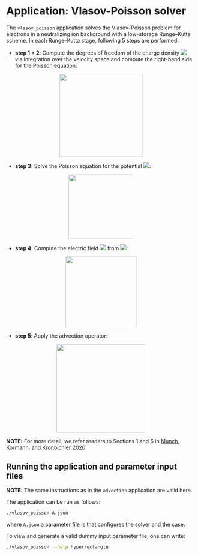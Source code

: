 # Application: Vlasov-Poisson solver

The `vlasov_poisson` application solves the Vlasov–Poisson problem for electrons in a neutralizing ion background with a low-storage Runge–Kutta scheme. In each Runge–Kutta stage, following 5 steps are performed:

* **step 1 + 2**: Compute the degrees of freedom of the charge density <img src="https://render.githubusercontent.com/render/math?math=\rho"> via integration over the velocity space and compute the right-hand side for the Poisson equation:
<p align="center">
<img src="https://render.githubusercontent.com/render/math?math=\rho(t,\vec{x})=1-\int f(t,\vec{x},\vec{v})\,\mathrm{d}v" width="221">
</p>

* **step 3**: Solve the Poisson equation for the potential <img src="https://render.githubusercontent.com/render/math?math=\phi">:
<p align="center">
<img src="https://render.githubusercontent.com/render/math?math=-\nabla_{\vec{x}}^2\phi(t,x)=\rho(t,\vec{x})"  width="172.5">
</p>


* **step 4**: Compute the electric field <img src="https://render.githubusercontent.com/render/math?math=\vec{E}"> from <img src="https://render.githubusercontent.com/render/math?math=\phi">:
<p align="center">
<img src="https://render.githubusercontent.com/render/math?math=\vec{E}(t,\vec{x})=-\nabla_{\vec{x}}\phi(t,\vec{x})"  width="189">
</p>

* **step 5**: Apply the advection operator:

<p align="center">
<img src="https://render.githubusercontent.com/render/math?math=\frac{\partial\,f}{\partial\, t}  %2B \left(\begin{array}{c}\vec{v} \\-\vec{E}(t,\vec{x})\end{array}\right)\cdot\nabla f = 0"  width="236">
</p>

**NOTE:** For more detail, we refer readers to Sections 1 and 6 in [Munch, Kormann, and Kronbichler 2020](../../../../wiki/Publications).

## Running the application and parameter input files

**NOTE:** The same instructions as in the `advection` application are valid here.

The application can be run as follows:
```bash
./vlasov_poisson A.json
```
where `A.json` a parameter file is that configures the solver and the case.

To view and generate a valid dummy input parameter file, one can write:
```bash
./vlasov_poisson --help hyperrectangle
```
